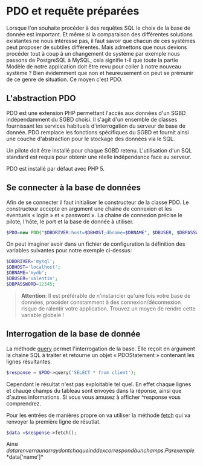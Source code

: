 # PDO et requête préparées

Lorsque l'on souhaite procéder à des requêtes SQL le choix de la base de donnée est important. Et même si la comparaison des différentes solutions existantes ne nous intéresse pas, il faut savoir que chacun de ces systèmes peut proposer de subtiles différentes.
Mais admettons que nous devions procéder tout à coup à un changement de système par exemple nous passons de PostgreSQL à MySQL, cela signifie t-il que toute la partie Modèle de notre application doit être revu pour coller à notre nouveau système ?
Bien évidemment que non et heureusement on peut se prémunir de ce genre de situation. Ce moyen c'est PDO.

## L'abstraction PDO

PDO est une extension PHP permettant l'accès aux données d'un SGBD indépendamment du SGBD choisi. Il s'agit d'un ensemble de classes fournissant les services habituels d'interrogation du serveur de base de donnée. PDO remplace les fonctions spécifiques du SGBD et fournit ainsi une couche d'abstraction pour le stockage des données via le SQL.

Un pilote doit être installé pour chaque SGBD retenu. L'utilisation d'un SQL standard est requis pour obtenir une réelle indépendance face au serveur.

PDO est installé par défaut avec PHP 5.

## Se connecter à la base de données

Afin de se connecter il faut initialiser le constructeur de la classe PDO. Le constructeur accepte en argument une chaine de connexion et les éventuels « login » et « password ». La chaine de connexion précise le pilote, l'hôte, le port et la base de donnée à utiliser.

```php
$PDO=new PDO("$DBDRIVER:host=$DBHOST;dbname=$DBNAME", $DBUSER, $DBPASSWORD);
```

On peut imaginer avoir dans un fichier de configuration la définition des variables suivantes pour notre exemple ci-dessus:

```php
$DBDRIVER='mysql';
$DBHOST='localhost';
$DBNAME='mydb';
$DBUSER='valentin';
$DBPASSWORD=12345;
```

> **Attention**: Il est préférable de n'instancier qu'une fois votre base de données, procéder constamment à des connexion/déconnexion risque de ralentir votre application. Trouvez un moyen de rendre cette variable globale !

## Interrogation de la base de donnée

La méthode [query](https://www.php.net/manual/fr/pdo.query.php) permet l'interrogation de la base. Elle reçoit en argument la chaine SQL à traiter et retourne un objet « PDOStatement » contenant les lignes résultantes.

```php
$response = $PDO->query('SELECT * from client');
```

Cependant le résultat n'est pas exploitable tel quel. En effet chaque lignes et chauqe champs du tableau sont envoyés dans la réponse, ainsi que d'autres informations. Si vous vous amusez à afficher ^response vous comprendrez.

Pour les entrées de manières propre on va utiliser la méthode [fetch](https://www.php.net/manual/fr/pdostatement.fetch.php) qui va renvoyer la première ligne de résutlat.

```php
$data =$response->fetch();
```

Ainsi $data renverra un array dont chaque inddex correspond à un champs. Par exemple *$data['name']\*
